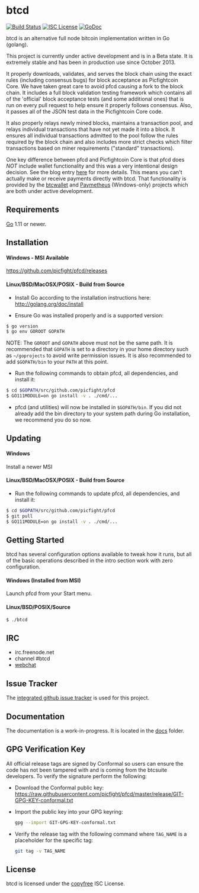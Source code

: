 btcd
====

[![Build Status](https://travis-ci.org/picfight/pfcd.png?branch=master)](https://travis-ci.org/picfight/pfcd)
[![ISC License](http://img.shields.io/badge/license-ISC-blue.svg)](http://copyfree.org)
[![GoDoc](https://img.shields.io/badge/godoc-reference-blue.svg)](http://godoc.org/github.com/picfight/pfcd)

btcd is an alternative full node bitcoin implementation written in Go (golang).

This project is currently under active development and is in a Beta state.  It
is extremely stable and has been in production use since October 2013.

It properly downloads, validates, and serves the block chain using the exact
rules (including consensus bugs) for block acceptance as Picfightcoin Core.  We have
taken great care to avoid pfcd causing a fork to the block chain.  It includes a
full block validation testing framework which contains all of the 'official'
block acceptance tests (and some additional ones) that is run on every pull
request to help ensure it properly follows consensus.  Also, it passes all of
the JSON test data in the Picfightcoin Core code.

It also properly relays newly mined blocks, maintains a transaction pool, and
relays individual transactions that have not yet made it into a block.  It
ensures all individual transactions admitted to the pool follow the rules
required by the block chain and also includes more strict checks which filter
transactions based on miner requirements ("standard" transactions).

One key difference between pfcd and Picfightcoin Core is that pfcd does *NOT* include
wallet functionality and this was a very intentional design decision.  See the
blog entry [here](https://blog.conformal.com/btcd-not-your-moms-bitcoin-daemon)
for more details.  This means you can't actually make or receive payments
directly with btcd.  That functionality is provided by the
[btcwallet](https://github.com/btcsuite/btcwallet) and
[Paymetheus](https://github.com/btcsuite/Paymetheus) (Windows-only) projects
which are both under active development.

## Requirements

[Go](http://golang.org) 1.11 or newer.

## Installation

#### Windows - MSI Available

https://github.com/picfight/pfcd/releases

#### Linux/BSD/MacOSX/POSIX - Build from Source

- Install Go according to the installation instructions here:
  http://golang.org/doc/install

- Ensure Go was installed properly and is a supported version:

```bash
$ go version
$ go env GOROOT GOPATH
```

NOTE: The `GOROOT` and `GOPATH` above must not be the same path.  It is
recommended that `GOPATH` is set to a directory in your home directory such as
`~/goprojects` to avoid write permission issues.  It is also recommended to add
`$GOPATH/bin` to your `PATH` at this point.

- Run the following commands to obtain pfcd, all dependencies, and install it:

```bash
$ cd $GOPATH/src/github.com/picfight/pfcd
$ GO111MODULE=on go install -v . ./cmd/...
```

- pfcd (and utilities) will now be installed in ```$GOPATH/bin```.  If you did
  not already add the bin directory to your system path during Go installation,
  we recommend you do so now.

## Updating

#### Windows

Install a newer MSI

#### Linux/BSD/MacOSX/POSIX - Build from Source

- Run the following commands to update pfcd, all dependencies, and install it:

```bash
$ cd $GOPATH/src/github.com/picfight/pfcd
$ git pull
$ GO111MODULE=on go install -v . ./cmd/...
```

## Getting Started

btcd has several configuration options available to tweak how it runs, but all
of the basic operations described in the intro section work with zero
configuration.

#### Windows (Installed from MSI)

Launch pfcd from your Start menu.

#### Linux/BSD/POSIX/Source

```bash
$ ./btcd
```

## IRC

- irc.freenode.net
- channel #btcd
- [webchat](https://webchat.freenode.net/?channels=btcd)

## Issue Tracker

The [integrated github issue tracker](https://github.com/picfight/pfcd/issues)
is used for this project.

## Documentation

The documentation is a work-in-progress.  It is located in the [docs](https://github.com/picfight/pfcd/tree/master/docs) folder.

## GPG Verification Key

All official release tags are signed by Conformal so users can ensure the code
has not been tampered with and is coming from the btcsuite developers.  To
verify the signature perform the following:

- Download the Conformal public key:
  https://raw.githubusercontent.com/picfight/pfcd/master/release/GIT-GPG-KEY-conformal.txt

- Import the public key into your GPG keyring:
  ```bash
  gpg --import GIT-GPG-KEY-conformal.txt
  ```

- Verify the release tag with the following command where `TAG_NAME` is a
  placeholder for the specific tag:
  ```bash
  git tag -v TAG_NAME
  ```

## License

btcd is licensed under the [copyfree](http://copyfree.org) ISC License.
